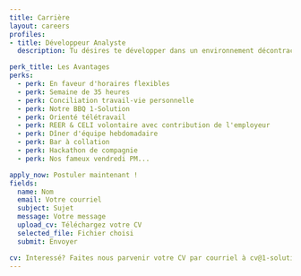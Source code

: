 ```yaml
---
title: Carrière
layout: careers
profiles:
- title: Développeur Analyste
  description: Tu désires te développer dans un environnement décontracté, où l'évolution de ta carrière fait partie du succès de notre startup. Tu as un DEC ou plus avec 2 ans d'expérience, ou l'équivalent. Nous avons besoin de toi pour participer à différents projets (C#, Javascript, Java, Ruby). Tu es satisfait quand le travail est bien fait. La rigueur est importante pour toi. L'intégrité et l'honnêteté font partie de tes valeurs. Tu auras à travailler en équipe. Tu auras à démontrer une certaine autonomie. Si cela te convient, nous serons heureux de te parler!

perk_title: Les Avantages
perks:
  - perk: En faveur d'horaires flexibles
  - perk: Semaine de 35 heures
  - perk: Conciliation travail-vie personnelle
  - perk: Notre BBQ 1-Solution
  - perk: Orienté télétravail
  - perk: REER & CELI volontaire avec contribution de l'employeur
  - perk: Dîner d'équipe hebdomadaire
  - perk: Bar à collation
  - perk: Hackathon de compagnie
  - perk: Nos fameux vendredi PM...

apply_now: Postuler maintenant !
fields:
  name: Nom
  email: Votre courriel
  subject: Sujet
  message: Votre message
  upload_cv: Téléchargez votre CV
  selected_file: Fichier choisi
  submit: Envoyer

cv: Interessé? Faites nous parvenir votre CV par courriel à cv@1-solution.ca
---
```

